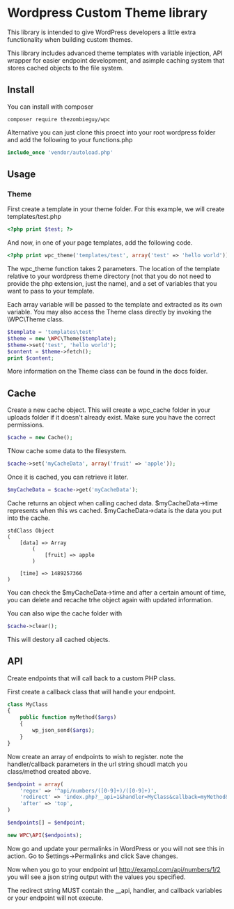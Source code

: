 # Wordpress Custom Theme library
This library is intended to give WordPress developers a little extra functionality when building custom themes.

This library includes advanced theme templates with variable injection, API wrapper for easier endpoint development, and asimple  caching system that stores cached objects to the file system.

## Install

You can install with composer
```shell
composer require thezombieguy/wpc
```

Alternative you can just clone this proect into your root wordpress folder and add the following to your functions.php
```php
include_once 'vendor/autoload.php'
```
## Usage

### Theme

First create a template in your theme folder. For this example, we will create templates/test.php
```php
<?php print $test; ?>
```
And now, in one of your page templates, add the following code.

```php
<?php print wpc_theme('templates/test', array('test' => 'hello world')); ?>
```
The wpc_theme function takes 2 parameters. The location of the template relative to your wordpress theme directory (not that you do not need to provide the php extension, just the name), and a set of variables that you want to pass to your template.

Each array variable will be passed to the template and extracted as its own variable. You may also access the Theme class directly by invoking the \WPC\Theme class.

```php
$template = 'templates\test'
$theme = new \WPC\Theme($template);
$theme->set('test', 'hello world');
$content = $theme->fetch();
print $content;
```

More information on the Theme class can be found in the docs folder.

## Cache

Create a new cache object. This will create a wpc_cache folder in your uploads folder if it doesn't already exist. Make sure you have the correct permissions.
```php
$cache = new Cache(); 
```

TNow cache some data to the filesystem.

```php
$cache->set('myCacheData', array('fruit' => 'apple')); 
```
Once it is cached, you can retrieve it later.

```php
$myCacheData = $cache->get('myCacheData');
```

Cache returns an object when calling cached data. 
$myCacheData->time represents when this ws cached. 
$myCacheData->data is the data you put into the cache.
```
stdClass Object
(
    [data] => Array
        (
            [fruit] => apple
        )

    [time] => 1489257366
)
```

You can check the $myCacheData->time and after a certain amount of time, you can delete and recache trhe object again with updated information.

You can also wipe the cache folder with 
```php
$cache->clear();
```

This will destory all cached objects.

## API

Create endpoints that will call back to a custom PHP class. 

First create a callback class that will handle your endpoint.

```php
class MyClass
{ 
    public function myMethod($args)
    {
        wp_json_send($args);
    }
}
```

Now create an array of endpoints to wish to register. note the handler/callback parameters in the url string shoudl match you class/method created above.

```php
$endpoint = array(
    'regex' => '^api/numbers/([0-9]+)/([0-9]+)',
    'redirect' => 'index.php?__api=1&handler=MyClass&callback=myMethod&uid=$matches[1]&prize_id=$matches[2]',
    'after' => 'top',
)

$endpoints[] = $endpoint;

new WPC\API($endpoints);
```
Now go and update your permalinks in WordPress or you will not see this in action. Go to Settings->Permalinks and click Save changes.

Now when you go to your endpoint url http://exampl.com/api/numbers/1/2 you will see a json string output with the values you specified.

The redirect string MUST contain the __api, handler, and callback variables or your endpoint will not execute.
